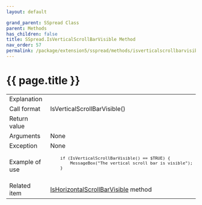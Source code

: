 ```yaml
---
layout: default

grand_parent: SSpread Class
parent: Methods
has_children: false
title: SSpread.IsVerticalScrollBarVisible Method
nav_order: 57
permalink: /package/extension5/sspread/methods/isverticalscrollbarvisible
---
```

# {{ page.title }}

<table>
  <tr>
    <td>Explanation</td>
    <td colspan="2"></td>
  </tr>
  <tr>
    <td>Call format</td>
    <td colspan="2">IsVerticalScrollBarVisible()</td>
  </tr>
  <tr>
    <td>Return value</td>
    <td colspan="2"></td>
  </tr>  
  <tr>
    <td>Arguments</td>
    <td colspan="2">None</td>
  </tr>
  <tr>
    <td>Exception</td>
    <td colspan="2">None</td>
  </tr>
  <tr>
    <td>Example of use</td>
    <td colspan="2"><code><pre>
    if (IsVerticalScrollBarVisible() == $TRUE) {
        MessageBox("The vertical scroll bar is visible");
    }
    </pre></code></td>
  </tr>
   <tr>
    <td>Related item</td>
    <td colspan="2"><a href="/package/extension5/sspread/methods/ishorizontalscrollbarvisible">IsHorizontalScrollBarVisible</a> method</td>
  </tr>
</table>

